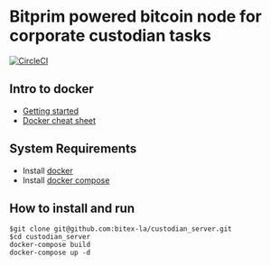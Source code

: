 # Bitprim powered bitcoin node for corporate custodian tasks

[![CircleCI](https://circleci.com/gh/bitex-la/custodian_server.svg?style=svg)](https://circleci.com/gh/bitex-la/custodian_server)

## Intro to docker
- [Getting started](https://docs.docker.com/get-started/#recap-and-cheat-sheet)
- [Docker cheat sheet](https://github.com/wsargent/docker-cheat-sheet)

## System Requirements
- Install [docker](https://www.docker.com/community-edition#/download)
- Install [docker compose](https://docs.docker.com/compose/install/#install-compose)

## How to install and run

```
$git clone git@github.com:bitex-la/custodian_server.git
$cd custodian_server
docker-compose build
docker-compose up -d
```

